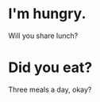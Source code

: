 # I'm hungry.

<head>  
Will you share lunch?
<link href="style.css" rel="stylesheet" />  
</head>

<body>
<h1>Did you eat?</h1>
<p>Three meals a day, okay?</p>
</body>
